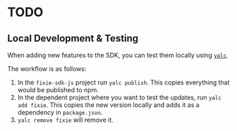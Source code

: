 # TODO

## Local Development & Testing

When adding new features to the SDK, you can test them locally using [`yalc`](https://github.com/wclr/yalc).

The workflow is as follows:

1. In the `fixie-sdk-js` project run `yalc publish`. This copies everything that would be published to npm.
1. In the dependent project where you want to test the updates, run `yalc add fixie`. This copies the new version locally and adds it as a dependency in `package.json`.
1. `yalc remove fixie` will remove it.
